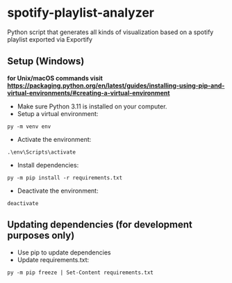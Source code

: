 # spotify-playlist-analyzer
Python script that generates all kinds of visualization based on a spotify playlist exported via Exportify

## Setup (Windows)

**for Unix/macOS commands visit https://packaging.python.org/en/latest/guides/installing-using-pip-and-virtual-environments/#creating-a-virtual-environment**

- Make sure Python 3.11 is installed on your computer.
- Setup a virtual environment:
```
py -m venv env
```

- Activate the environment:
```
.\env\Scripts\activate
```

- Install dependencies:
```
py -m pip install -r requirements.txt
```

- Deactivate the environment:
```
deactivate
```

## Updating dependencies (for development purposes only)

- Use pip to update dependencies
- Update requirements.txt:
```
py -m pip freeze | Set-Content requirements.txt
```